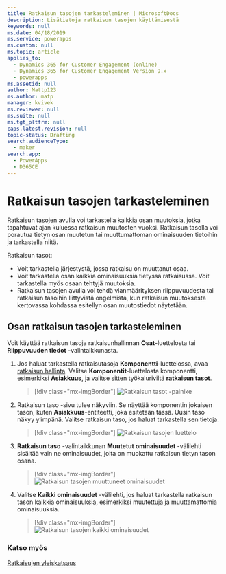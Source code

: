 ```yaml
---
title: Ratkaisun tasojen tarkasteleminen | MicrosoftDocs
description: Lisätietoja ratkaisun tasojen käyttämisestä
keywords: null
ms.date: 04/18/2019
ms.service: powerapps
ms.custom: null
ms.topic: article
applies_to:
  - Dynamics 365 for Customer Engagement (online)
  - Dynamics 365 for Customer Engagement Version 9.x
  - powerapps
ms.assetid: null
author: Mattp123
ms.author: matp
manager: kvivek
ms.reviewer: null
ms.suite: null
ms.tgt_pltfrm: null
caps.latest.revision: null
topic-status: Drafting
search.audienceType:
  - maker
search.app:
  - PowerApps
  - D365CE
---
```


<!--note from editor: Best practice is that H1 title and title in metadata are different.    -->

# <a name="view-solution-layers"></a>Ratkaisun tasojen tarkasteleminen
Ratkaisun tasojen avulla voi tarkastella kaikkia osan muutoksia, jotka tapahtuvat ajan kuluessa ratkaisun muutosten vuoksi. Ratkaisun tasolla voi porautua tietyn osan muutetun tai muuttumattoman ominaisuuden tietoihin ja tarkastella niitä. 

Ratkaisun tasot: 
-   Voit tarkastella järjestystä, jossa ratkaisu on muuttanut osaa. 
-   Voit tarkastella osan kaikkia ominaisuuksia tietyssä ratkaisussa. Voit tarkastella myös osaan tehtyjä muutoksia. 
-   Ratkaisun tasojen avulla voi tehdä vianmäärityksen riippuvuudesta tai ratkaisun tasoihin liittyvistä ongelmista, kun ratkaisun muutoksesta kertovassa kohdassa esitellyn osan muutostiedot näytetään.

## <a name="view-the-solution-layers-for-a-component"></a>Osan ratkaisun tasojen tarkasteleminen
Voit käyttää ratkaisun tasoja ratkaisunhallinnan **Osat**-luettelosta tai **Riippuvuuden tiedot** -valintaikkunasta. 

<!--note from editor: In step 2 below, does the page display a name at top? If so, use the same capitalization in text. -->

1. Jos haluat tarkastella ratkaisutasoja **Komponentti**-luettelossa, avaa [ratkaisun hallinta](../model-driven-apps/advanced-navigation.md#solution-explorer). Valitse **Komponentit**-luettelosta komponentti, esimerkiksi **Asiakkuus**, ja valitse sitten työkaluriviltä **ratkaisun tasot**. 

   > [!div class="mx-imgBorder"] 
   > ![Ratkaisun tasot -painike](media/solution-layers-toolbar.png "Ratkaisun tasot -painike")

2. Ratkaisun taso -sivu tulee näkyviin. Se näyttää komponentin jokaisen tason, kuten **Asiakkuus**-entiteetti, joka esitetään tässä. Uusin taso näkyy ylimpänä. Valitse ratkaisun taso, jos haluat tarkastella sen tietoja. 

   > [!div class="mx-imgBorder"] 
   > ![Ratkaisun tasojen luettelo](media/solution-layers-list.png "Ratkaisun tasojen luettelo")

3. **Ratkaisun taso** -valintaikkunan **Muutetut ominaisuudet** -välilehti sisältää vain ne ominaisuudet, joita on muokattu ratkaisun tietyn tason osana. 

   > [!div class="mx-imgBorder"] 
   > ![Ratkaisun tasojen muuttuneet ominaisuudet](media/solution-layers-change-prop.png "Ratkaisun tasojen muuttuneet ominaisuudet")

4. Valitse **Kaikki ominaisuudet** -välilehti, jos haluat tarkastella ratkaisun tason kaikkia ominaisuuksia, esimerkiksi muutettuja ja muuttamattomia ominaisuuksia. 

   > [!div class="mx-imgBorder"] 
   > ![Ratkaisun tasojen kaikki ominaisuudet](media/solution-layers-all-prop.png "Ratkaisun tasojen kaikki ominaisuudet")

### <a name="see-also"></a>Katso myös
[Ratkaisujen yleiskatsaus](solutions-overview.md)
